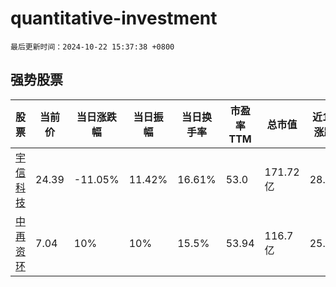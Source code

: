 # quantitative-investment

`最后更新时间：2024-10-22 15:37:38 +0800`

## 强势股票

|股票|当前价|当日涨跌幅|当日振幅|当日换手率|市盈率TTM|总市值|近10日涨跌幅|
|----|----|----|----|----|----|----|----|
|[宇信科技](https://xueqiu.com/S/SZ300674)|24.39|-11.05%|11.42%|16.61%|53.0|171.72亿|28.37%|
|[中再资环](https://xueqiu.com/S/SH600217)|7.04|10%|10%|15.5%|53.94|116.7亿|25.04%|
